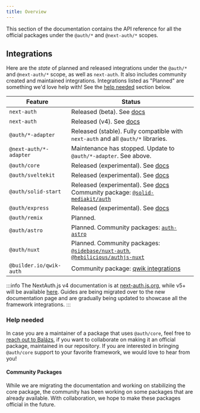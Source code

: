 ```yaml
---
title: Overview
---
```


This section of the documentation contains the API reference for all the official packages under the `@auth/*` and `@next-auth/*` scopes.

## Integrations

Here are the _state_ of planned and released integrations under the `@auth/*` and `@next-auth/*` scope, as well as `next-auth`. It also includes community created and maintained integrations. Integrations listed as "Planned" are something we'd love help with! See the [help needed](#help-needed) section below.

| Feature                | Status                                                                                                                                                                                 |
| ---------------------- | -------------------------------------------------------------------------------------------------------------------------------------------------------------------------------------- |
| `next-auth`            | Released (beta). See [docs](/reference/nextjs)                                                                                                                                         |
| `next-auth`            | Released (v4). See [docs](https://next-auth.js.org)                                                                                                                                    |
| `@auth/*-adapter`      | Released (stable). Fully compatible with `next-auth` and all `@auth/*` libraries.                                                                                                      |
| `@next-auth/*-adapter` | Maintenance has stopped. Update to `@auth/*-adapter`. See above.                                                                                                                       |
| `@auth/core`           | Released (experimental). See [docs](/reference/core)                                                                                                                                   |
| `@auth/sveltekit`      | Released (experimental). See [docs](/reference/sveltekit)                                                                                                                              |
| `@auth/solid-start`    | Released (experimental). See [docs](/reference/solidstart) Community package: [`@solid-mediakit/auth`](https://www.npmjs.com/package/@solid-mediakit/auth)                             |
| `@auth/express`        | Released (experimental). See [docs](/reference/express)                                                                                                                                |
| `@auth/remix`          | Planned.                                                                                                                                                                               |
| `@auth/astro`          | Planned. Community packages: [`auth-astro`](https://github.com/nowaythatworked/auth-astro)                                                                                             |
| `@auth/nuxt`           | Planned. Community packages: [`@sidebase/nuxt-auth`](https://github.com/sidebase/nuxt-auth), [`@hebilicious/authjs-nuxt`](https://authjs-nuxt.pages.dev/)                              |
| `@builder.io/qwik-auth`| Community package: [qwik integrations](https://qwik.builder.io/docs/integrations/authjs/#authjs)                                                                                       |

:::info
The NextAuth.js v4 documentation is at [next-auth.js.org](https://next-auth.js.org), while v5+ will be available [here](/reference/nextjs). Guides are being migrated over to the new documentation page and are gradually being updated to showcase all the framework integrations.
:::

### Help needed

In case you are a maintainer of a package that uses `@auth/core`, feel free to [reach out to Balázs](https://twitter.com/balazsorban44), if you want to collaborate on making it an official package, maintained in our repository. If you are interested in bringing `@auth/core` support to your favorite framework, we would love to hear from you!

#### Community Packages

While we are migrating the documentation and working on stabilizing the core package, the community has been working on some packages that are already available. With collaboration, we hope to make these packages official in the future.
